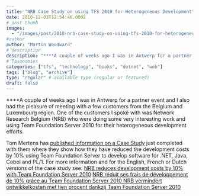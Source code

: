 ```yaml
---
title: "NRB Case Study on using TFS 2010 for Heterogeneous Development"
date: 2010-12-03T12:54:46.000Z
# post thumb
images:
  - "/images/post/2010-nrb-case-study-on-using-tfs-2010-for-heterogeneous-development.jpg"
#author
author: "Martin Woodward"
# description
description: "****A couple of weeks ago I was in Antwerp for a partner event and I also had the pleasure of meeting with a few customers from the Belgium."
# Taxonomies
categories: ["tfs", "technology", "books", "dotnet", "web"]
tags: ["blog", "archive"]
type: "regular" # available type (regular or featured)
draft: false
---
```

****A couple of weeks ago I was in Antwerp for a partner event and I also had the pleasure of meeting with a few customers from the Belgium and Luxembourg region.  One of the customers I spoke with was Network Research Belgium (NRB) who were doing some very interesting work and using Team Foundation Server 2010 for their heterogeneous development efforts.  

Tom Mertens has [published information on a Case Study](http://blogs.technet.com/b/belpta/archive/2010/12/02/nrb-reduces-development-costs-by-10-with-team-foundation-server-2010.aspx) just completed with them where they show how they have reduced the development costs by 10% using Team Foundation Server to develop software for .NET, Java, Cobol and PL/1.  For more information and for the English, French or Dutch versions of the case study see:     [NRB reduces development costs by 10% with Team Foundation Server 2010](http://blogs.technet.com/b/belpta/archive/2010/12/02/nrb-reduces-development-costs-by-10-with-team-foundation-server-2010.aspx)    [NRB réduit ses frais de développement de 10% grâce au Team Foundation Server 2010 ](http://www.microsoft.com/belux/fr/cases/?case=nrb)    [NRB vermindert ontwikkelkosten met tien procent dankzij Team Foundation Server 2010 ](http://www.microsoft.com/belux/nl/cases/?case=nrb)
